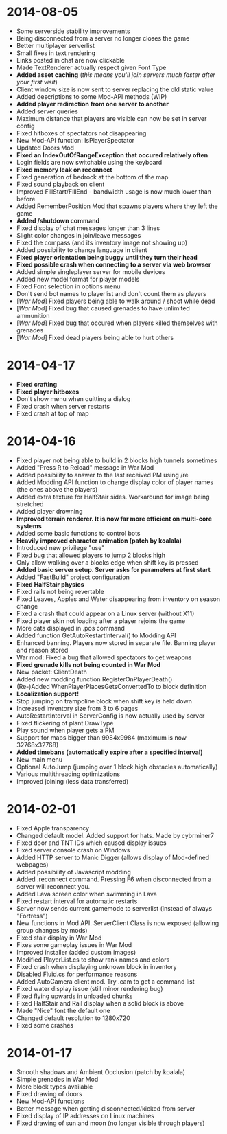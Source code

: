 # 2014-08-05

* Some serverside stability improvements
* Being disconnected from a server no longer closes the game
* Better multiplayer serverlist
* Small fixes in text rendering
* Links posted in chat are now clickable
* Made TextRenderer actually respect given Font Type
* **Added asset caching** (*this means you'll join servers much faster after your first visit*)
* Client window size is now sent to server replacing the old static value
* Added descriptions to some Mod-API methods (WIP)
* **Added player redirection from one server to another**
* Added server queries
* Maximum distance that players are visible can now be set in server config
* Fixed hitboxes of spectators not disappearing
* New Mod-API function: IsPlayerSpectator
* Updated Doors Mod
* **Fixed an IndexOutOfRangeException that occured relatively often**
* Login fields are now switchable using the keyboard
* **Fixed memory leak on reconnect**
* Fixed generation of bedrock at the bottom of the map
* Fixed sound playback on client
* Improved FillStart/FillEnd - bandwidth usage is now much lower than before
* Added RememberPosition Mod that spawns players where they left the game
* **Added /shutdown command**
* Fixed display of chat messages longer than 3 lines
* Slight color changes in join/leave messages
* Fixed the compass (and its inventory image not showing up)
* Added possibility to change language in client
* **Fixed player orientation being buggy until they turn their head**
* **Fixed possible crash when connecting to a server via web browser**
* Added simple singleplayer server for mobile devices
* Added new model format for player models
* Fixed Font selection in options menu
* Don't send bot names to playerlist and don't count them as players
* [*War Mod*] Fixed players being able to walk around / shoot while dead
* [*War Mod*] Fixed bug that caused grenades to have unlimited ammunition
* [*War Mod*] Fixed bug that occured when players killed themselves with grenades
* [*War Mod*] Fixed dead players being able to hurt others


# 2014-04-17

* **Fixed crafting**
* **Fixed player hitboxes**
* Don't show menu when quitting a dialog
* Fixed crash when server restarts
* Fixed crash at top of map


# 2014-04-16

* Fixed player not being able to build in 2 blocks high tunnels sometimes
* Added "Press R to Reload" message in War Mod
* Added possibility to answer to the last received PM using /re
* Added Modding API function to change display color of player names (the ones above the players)
* Added extra texture for HalfStair sides. Workaround for image being stretched
* Added player drowning
* **Improved terrain renderer. It is now far more efficient on multi-core systems**
* Added some basic functions to control bots
* **Heavily improved character animation (patch by koalala)**
* Introduced new privilege "use"
* Fixed bug that allowed players to jump 2 blocks high
* Only allow walking over a blocks edge when shift key is pressed
* **Added basic server setup. Server asks for parameters at first start**
* Added "FastBuild" project configuration
* **Fixed HalfStair physics**
* Fixed rails not being revertable
* Fixed Leaves, Apples and Water disappearing from inventory on season change
* Fixed a crash that could appear on a Linux server (without X11)
* Fixed player skin not loading after a player rejoins the game
* More data displayed in .pos command
* Added function GetAutoRestartInterval() to Modding API
* Enhanced banning. Players now stored in separate file. Banning player and reason stored
* War mod: Fixed a bug that allowed spectators to get weapons
* **Fixed grenade kills not being counted in War Mod**
* New packet: ClientDeath
* Added new modding function RegisterOnPlayerDeath()
* (Re-)Added WhenPlayerPlacesGetsConvertedTo to block definition
* **Localization support!**
* Stop jumping on trampoline block when shift key is held down
* Increased inventory size from 3 to 6 pages
* AutoRestartInterval in ServerConfig is now actually used by server
* Fixed flickering of plant DrawType
* Play sound when player gets a PM
* Support for maps bigger than 9984x9984 (maximum is now 32768x32768)
* **Added timebans (automatically expire after a specified interval)**
* New main menu
* Optional AutoJump (jumping over 1 block high obstacles automatically)
* Various multithreading optimizations
* Improved joining (less data transferred)


# 2014-02-01

* Fixed Apple transparency
* Changed default model. Added support for hats. Made by cybrminer7
* Fixed door and TNT IDs which caused display issues
* Fixed server console crash on Windows
* Added HTTP server to Manic Digger (allows display of Mod-defined webpages)
* Added possibility of Javascript modding
* Added .reconnect command. Pressing F6 when disconnected from a server will reconnect you.
* Added Lava screen color when swimming in Lava
* Fixed restart interval for automatic restarts
* Server now sends current gamemode to serverlist (instead of always "Fortress")
* New functions in Mod API. ServerClient Class is now exposed (allowing group changes by mods)
* Fixed stair display in War Mod
* Fixes some gameplay issues in War Mod
* Improved installer (added custom images)
* Modified PlayerList.cs to show rank names and colors
* Fixed crash when displaying unknown block in inventory
* Disabled Fluid.cs for performance reasons
* Added AutoCamera client mod. Try .cam to get a command list
* Fixed water display issue (still minor rendering bug)
* Fixed flying upwards in unloaded chunks
* Fixed HalfStair and Rail display when a solid block is above
* Made "Nice" font the default one
* Changed default resolution to 1280x720
* Fixed some crashes


# 2014-01-17

* Smooth shadows and Ambient Occlusion (patch by koalala)
* Simple grenades in War Mod
* More block types available
* Fixed drawing of doors
* New Mod-API functions
* Better message when getting disconnected/kicked from server
* Fixed display of IP addresses on Linux machines
* Fixed drawing of sun and moon (no longer visible through players)
